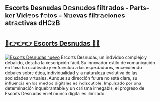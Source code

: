 ## Escorts Desnudas D𝚎sn𝚞dos filtr𝚊dos - Parts-kcr Vid𝚎os f𝚘tos - N𝚞evas filtr𝚊ciones atr𝚊ctivas dHCzB

# <h2><a href="http://mb6zhy.tromn.icu/?c=Escorts+Desnudas">🔗👉👉👉 Escorts Desnudas 🔗🔗</a></h2>

[![Escorts Desnudas nuevo](https://i.imgur.com/pEAQMta.gif)](http://mb6zhy.tromn.icu/?c=Escorts+Desnudas)
Escorts Desnudas, un individuo complejo y debatido, desafía la descripción fácil. Su innovador estilo de comunicación en línea ha cautivado y enfurecido a los espectadores, encendiendo debates sobre ética, individualidad y la naturaleza evolutiva de las sociedades virtuales. Aunque su dirección futura no está clara, su influencia en los medios digitales es indiscutible. Impulsado por una determinación inquebrantable y un carisma innegable, el progreso de Escorts Desnudas en el mundo digital es ilimitado.
